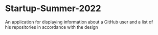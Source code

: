 # Startup-Summer-2022
An application for displaying information about a GitHub user and a list of his repositories in accordance with the design
